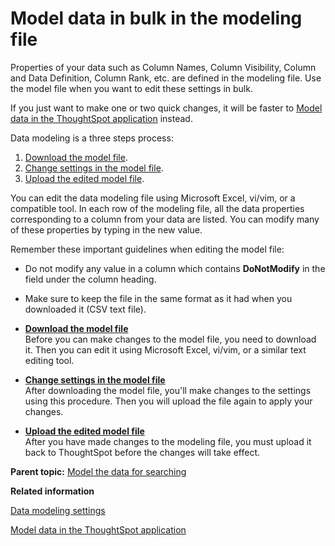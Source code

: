 # Model data in bulk in the modeling file

Properties of your data such as Column Names, Column Visibility, Column and Data Definition, Column Rank, etc. are defined in the modeling file. Use the model file when you want to edit these settings in bulk.

If you just want to make one or two quick changes, it will be faster to [Model data in the ThoughtSpot application](model_data_in_UI.html#) instead.

Data modeling is a three steps process:

1.  [Download the model file](get_model_file.html#).
2.  [Change settings in the model file](change_setting_model_file.html#).
3.  [Upload the edited model file](upload_model_file.html#).

You can edit the data modeling file using Microsoft Excel, vi/vim, or a compatible tool. In each row of the modeling file, all the data properties corresponding to a column from your data are listed. You can modify many of these properties by typing in the new value.

Remember these important guidelines when editing the model file:

-   Do not modify any value in a column which contains **DoNotModify** in the field under the column heading.
-   Make sure to keep the file in the same format as it had when you downloaded it \(CSV text file\).

-   **[Download the model file](../../admin/data_modeling/get_model_file.html)**  
Before you can make changes to the model file, you need to download it. Then you can edit it using Microsoft Excel, vi/vim, or a similar text editing tool.
-   **[Change settings in the model file](../../admin/data_modeling/change_setting_model_file.html)**  
After downloading the model file, you'll make changes to the settings using this procedure. Then you will upload the file again to apply your changes.
-   **[Upload the edited model file](../../admin/data_modeling/upload_model_file.html)**  
After you have made changes to the modeling file, you must upload it back to ThoughtSpot before the changes will take effect.

**Parent topic:** [Model the data for searching](../../admin/data_modeling/semantic_modeling.html)

**Related information**  


[Data modeling settings](data_modeling_settings.html#)

[Model data in the ThoughtSpot application](model_data_in_UI.html)

